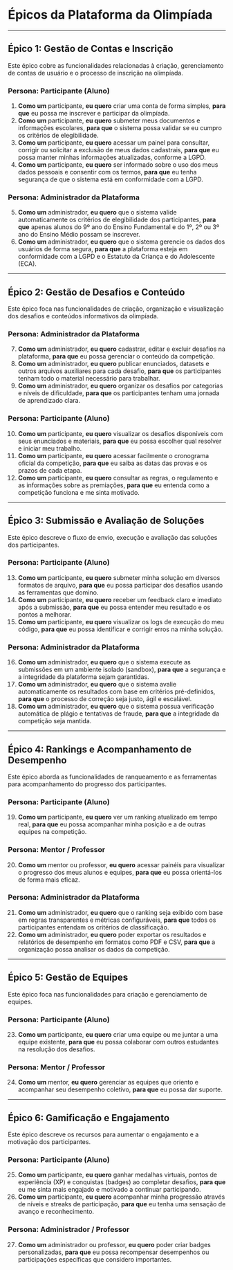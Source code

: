 # Épicos da Plataforma da Olimpíada

---

## Épico 1: Gestão de Contas e Inscrição

Este épico cobre as funcionalidades relacionadas à criação, gerenciamento de contas de usuário e o processo de inscrição na olimpíada.

### Persona: Participante (Aluno)
1. **Como um** participante, **eu quero** criar uma conta de forma simples, **para que** eu possa me inscrever e participar da olimpíada.  
2. **Como um** participante, **eu quero** submeter meus documentos e informações escolares, **para que** o sistema possa validar se eu cumpro os critérios de elegibilidade.  
3. **Como um** participante, **eu quero** acessar um painel para consultar, corrigir ou solicitar a exclusão de meus dados cadastrais, **para que** eu possa manter minhas informações atualizadas, conforme a LGPD.  
4. **Como um** participante, **eu quero** ser informado sobre o uso dos meus dados pessoais e consentir com os termos, **para que** eu tenha segurança de que o sistema está em conformidade com a LGPD.  

### Persona: Administrador da Plataforma
5. **Como um** administrador, **eu quero** que o sistema valide automaticamente os critérios de elegibilidade dos participantes, **para que** apenas alunos do 9º ano do Ensino Fundamental e do 1º, 2º ou 3º ano do Ensino Médio possam se inscrever.  
6. **Como um** administrador, **eu quero** que o sistema gerencie os dados dos usuários de forma segura, **para que** a plataforma esteja em conformidade com a LGPD e o Estatuto da Criança e do Adolescente (ECA).  

---

## Épico 2: Gestão de Desafios e Conteúdo

Este épico foca nas funcionalidades de criação, organização e visualização dos desafios e conteúdos informativos da olimpíada.

### Persona: Administrador da Plataforma
7. **Como um** administrador, **eu quero** cadastrar, editar e excluir desafios na plataforma, **para que** eu possa gerenciar o conteúdo da competição.  
8. **Como um** administrador, **eu quero** publicar enunciados, datasets e outros arquivos auxiliares para cada desafio, **para que** os participantes tenham todo o material necessário para trabalhar.  
9. **Como um** administrador, **eu quero** organizar os desafios por categorias e níveis de dificuldade, **para que** os participantes tenham uma jornada de aprendizado clara.  

### Persona: Participante (Aluno)
10. **Como um** participante, **eu quero** visualizar os desafios disponíveis com seus enunciados e materiais, **para que** eu possa escolher qual resolver e iniciar meu trabalho.  
11. **Como um** participante, **eu quero** acessar facilmente o cronograma oficial da competição, **para que** eu saiba as datas das provas e os prazos de cada etapa.  
12. **Como um** participante, **eu quero** consultar as regras, o regulamento e as informações sobre as premiações, **para que** eu entenda como a competição funciona e me sinta motivado.  

---

## Épico 3: Submissão e Avaliação de Soluções

Este épico descreve o fluxo de envio, execução e avaliação das soluções dos participantes.

### Persona: Participante (Aluno)
13. **Como um** participante, **eu quero** submeter minha solução em diversos formatos de arquivo, **para que** eu possa participar dos desafios usando as ferramentas que domino.  
14. **Como um** participante, **eu quero** receber um feedback claro e imediato após a submissão, **para que** eu possa entender meu resultado e os pontos a melhorar.  
15. **Como um** participante, **eu quero** visualizar os logs de execução do meu código, **para que** eu possa identificar e corrigir erros na minha solução.  

### Persona: Administrador da Plataforma
16. **Como um** administrador, **eu quero** que o sistema execute as submissões em um ambiente isolado (sandbox), **para que** a segurança e a integridade da plataforma sejam garantidas.  
17. **Como um** administrador, **eu quero** que o sistema avalie automaticamente os resultados com base em critérios pré-definidos, **para que** o processo de correção seja justo, ágil e escalável.  
18. **Como um** administrador, **eu quero** que o sistema possua verificação automática de plágio e tentativas de fraude, **para que** a integridade da competição seja mantida.  

---

## Épico 4: Rankings e Acompanhamento de Desempenho

Este épico aborda as funcionalidades de ranqueamento e as ferramentas para acompanhamento do progresso dos participantes.

### Persona: Participante (Aluno)
19. **Como um** participante, **eu quero** ver um ranking atualizado em tempo real, **para que** eu possa acompanhar minha posição e a de outras equipes na competição.  

### Persona: Mentor / Professor
20. **Como um** mentor ou professor, **eu quero** acessar painéis para visualizar o progresso dos meus alunos e equipes, **para que** eu possa orientá-los de forma mais eficaz.  

### Persona: Administrador da Plataforma
21. **Como um** administrador, **eu quero** que o ranking seja exibido com base em regras transparentes e métricas configuráveis, **para que** todos os participantes entendam os critérios de classificação.  
22. **Como um** administrador, **eu quero** poder exportar os resultados e relatórios de desempenho em formatos como PDF e CSV, **para que** a organização possa analisar os dados da competição.  

---

## Épico 5: Gestão de Equipes

Este épico foca nas funcionalidades para criação e gerenciamento de equipes.

### Persona: Participante (Aluno)
23. **Como um** participante, **eu quero** criar uma equipe ou me juntar a uma equipe existente, **para que** eu possa colaborar com outros estudantes na resolução dos desafios.  

### Persona: Mentor / Professor
24. **Como um** mentor, **eu quero** gerenciar as equipes que oriento e acompanhar seu desempenho coletivo, **para que** eu possa dar suporte.  

---

## Épico 6: Gamificação e Engajamento

Este épico descreve os recursos para aumentar o engajamento e a motivação dos participantes.

### Persona: Participante (Aluno)
25. **Como um** participante, **eu quero** ganhar medalhas virtuais, pontos de experiência (XP) e conquistas (badges) ao completar desafios, **para que** eu me sinta mais engajado e motivado a continuar participando.  
26. **Como um** participante, **eu quero** acompanhar minha progressão através de níveis e streaks de participação, **para que** eu tenha uma sensação de avanço e reconhecimento.  

### Persona: Administrador / Professor
27. **Como um** administrador ou professor, **eu quero** poder criar badges personalizadas, **para que** eu possa recompensar desempenhos ou participações específicas que considero importantes.  
